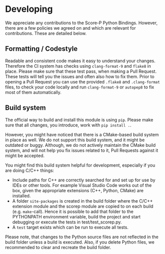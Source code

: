 # Developing
We appreciate any contributions to the Score-P Python Bindings.
However, there are a few policies we agreed on and which are relevant for contributions.
These are detailed below. 

## Formatting / Codestyle

Readable and consistent code makes it easy to understand your changes.
Therefore the CI system has checks using `clang-format-9` and `flake8` in place.
Please make sure that these test pass, when making a Pull Request.
These tests will tell you the issues and often also how to fix them.
Prior to opening a Pull Request you can use the provided `.flake8` and `.clang-format` files, to check your code locally and run `clang-format-9` or `autopep8` to fix most of them automatically.

## Build system

The official way to build and install this module is using `pip`.
Please make sure that all changes, you introduce, work with `pip install .`.

However, you might have noticed that there is a CMake-based build system in place as well.
We do not support this build system, and it might be outdated or buggy.
Although, we do not actively maintain the CMake build system, and will not help you fix issues related to it, Pull Requests against it might be accepted.

You might find this build system helpful for development, especially if you are doing C/C++ things:
* Include paths for C++ are correctly searched for and set up for use by IDEs or other tools. For example Visual Studio Code works out of the box, given the appropriate extensions (C++, Python, CMake) are installed.
* A folder `site-packages` is created in the build folder where the C/C++ extension module and the scorep module are copied to on each build (e.g. `make`-call). Hence it is possible to add that folder to the PYTHONPATH environment variable, build the project and start debugging or execute the tests in test/test_scorep.py.
* A `test` target exists which can be run to execute all tests.

Please note, that changes to the Python source files are not reflected in the build folder unless a build is executed.
Also, if you delete Python files, we recommended to clear and recreate the build folder.
